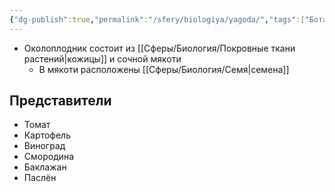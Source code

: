 ```yaml
---
{"dg-publish":true,"permalink":"/sfery/biologiya/yagoda/","tags":["Ботаника"]}
---
```


- Околоплодник состоит из [[Сферы/Биология/Покровные ткани растений\|кожицы]] и сочной мякоти
	- В мякоти расположены [[Сферы/Биология/Семя\|семена]]
## Представители
- Томат
- Картофель
- Виноград
- Смородина
- Баклажан
- Паслён